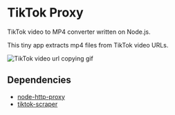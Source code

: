 # TikTok Proxy
TikTok video to MP4 converter written on Node.js. 

This tiny app extracts mp4 files from TikTok video URLs.

![TikTok video url copying gif](browser.gif)

## Dependencies

* [node-http-proxy](https://github.com/http-party/node-http-proxy)
* [tiktok-scraper](https://github.com/drawrowfly/tiktok-scraper)
